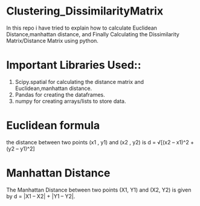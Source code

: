 # Clustering_DissimilarityMatrix
In this repo i have tried to explain how to calculate Euclidean Distance,manhattan distance, and Finally Calculating the Dissimilarity Matrix/Distance Matrix using python.

# Important Libraries Used::
  1. Scipy.spatial for calculating the distance matrix and Euclidean,manhattan distance.
  2. Pandas for creating the dataframes.
  3. numpy for creating arrays/lists to store data.
# Euclidean formula
  the distance between two points (x1 , y1) and (x2 , y2) is d = √[(x2 – x1)^2 + (y2 – y1)^2]
# Manhattan Distance  
  The Manhattan Distance between two points (X1, Y1) and (X2, Y2) is given by d = |X1 – X2| + |Y1 – Y2|.
